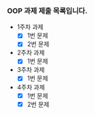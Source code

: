 ### OOP 과제 제출 목록입니다.

- 1주차 과제
    - [x] 1번 문제
    - [x] 2번 문제
    
- 2주차 과제
    - [x] 1번 문제

- 3주차 과제
    - [x] 1번 문제

- 4주차 과제
    - [x] 1번 문제
    - [x] 2번 문제